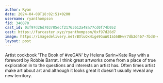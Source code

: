 ```yaml
---
author: Ryan
date: 2024-04-08T18:02:51+0200
username: ryanthompson
fid: 340870
cast_id: 0xf97d26d703785ecf21763612a48a77cd0f74b052
cast: https://farcaster.xyz/ryanthompson/0xf97d26d7
image: https://imagedelivery.net/BXluQx4ige9GuW0Ia56BHw/7db2d467-7bd8-498d-a58e-d416c81b5200/original
layout: post
---
```


Artist cookbook 'The Book of #veGAN' by Helena Sarin+Kate Ray with a foreword by Robbie Barrat. I think great artworks come from a place of true exploration in to the questions and interests an artist has. Often times artist make art about art and although it looks great it doesn't usually reveal any new territory.

<img src='https://imagedelivery.net/BXluQx4ige9GuW0Ia56BHw/7db2d467-7bd8-498d-a58e-d416c81b5200/original' alt='' referrerpolicy='no-referrer'/>
<img src='https://imagedelivery.net/BXluQx4ige9GuW0Ia56BHw/7adbcf52-966c-4966-752c-826c6e36a800/original' alt='' referrerpolicy='no-referrer'/>
